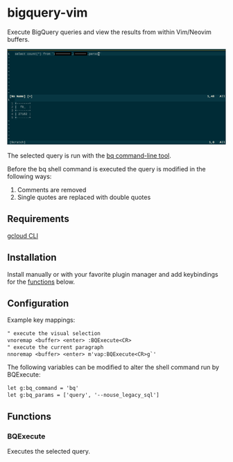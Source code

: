 # bigquery-vim

Execute BigQuery queries and view the results from within Vim/Neovim buffers.

![](/screenshots/bigquery-vim.png)

The selected query is run with the [bq command-line tool](https://cloud.google.com/bigquery/docs/bq-command-line-tool).

Before the bq shell command is executed the query is modified in the following ways:
1. Comments are removed
2. Single quotes are replaced with double quotes

## Requirements

[gcloud CLI](https://cloud.google.com/sdk/docs/install)

## Installation

Install manually or with your favorite plugin manager and add keybindings for the [functions](#functions) below.

## Configuration

Example key mappings:

```vim
" execute the visual selection
vnoremap <buffer> <enter> :BQExecute<CR>
" execute the current paragraph
nnoremap <buffer> <enter> m'vap:BQExecute<CR>g`'
```

The following variables can be modified to alter the shell command run by BQExecute:

```vim
let g:bq_command = 'bq'
let g:bq_params = ['query', '--nouse_legacy_sql']
```

## Functions

### BQExecute

Executes the selected query.
